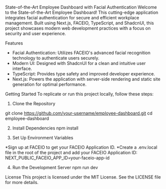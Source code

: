 State-of-the-Art Employee Dashboard with Facial Authentication
Welcome to the State-of-the-Art Employee Dashboard! This cutting-edge application integrates facial authentication for secure and efficient workplace management. Built using Next.js, FACEIO, TypeScript, and ShadcnUI, this project showcases modern web development practices with a focus on security and user experience.

Features
* Facial Authentication: Utilizes FACEIO's advanced facial recognition technology to authenticate users securely.
* Modern UI: Designed with ShadcnUI for a clean and intuitive user interface.
* TypeScript: Provides type safety and improved developer experience.
* Next.js: Powers the application with server-side rendering and static site generation for optimal performance.

Getting Started
To replicate or run this project locally, follow these steps:
1. Clone the Repository

git clone https://github.com/your-username/employee-dashboard.git
cd employee-dashboard

2. Install Dependencies
npm install

3. Set Up Environment Variables

*Sign up at FACEIO to get your FACEIO Application ID.
*Create a .env.local file in the root of the project and add your FACEIO Application ID:
NEXT_PUBLIC_FACEIO_APP_ID=your-faceio-app-id

4. Run the Development Server
npm run dev

License
This project is licensed under the MIT License. See the LICENSE file for more details.

